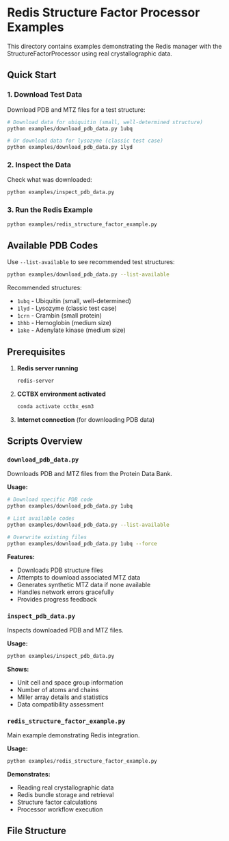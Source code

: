 # Redis Structure Factor Processor Examples

This directory contains examples demonstrating the Redis manager with the StructureFactorProcessor using real crystallographic data.

## Quick Start

### 1. Download Test Data

Download PDB and MTZ files for a test structure:

```bash
# Download data for ubiquitin (small, well-determined structure)
python examples/download_pdb_data.py 1ubq

# Or download data for lysozyme (classic test case)
python examples/download_pdb_data.py 1lyd
```

### 2. Inspect the Data

Check what was downloaded:

```bash
python examples/inspect_pdb_data.py
```

### 3. Run the Redis Example

```bash
python examples/redis_structure_factor_example.py
```

## Available PDB Codes

Use `--list-available` to see recommended test structures:

```bash
python examples/download_pdb_data.py --list-available
```

Recommended structures:

- `1ubq` - Ubiquitin (small, well-determined)
- `1lyd` - Lysozyme (classic test case)
- `1crn` - Crambin (small protein)
- `1hhb` - Hemoglobin (medium size)
- `1ake` - Adenylate kinase (medium size)

## Prerequisites

1. **Redis server running**

   ```bash
   redis-server
   ```

2. **CCTBX environment activated**

   ```bash
   conda activate cctbx_esm3
   ```

3. **Internet connection** (for downloading PDB data)

## Scripts Overview

### `download_pdb_data.py`

Downloads PDB and MTZ files from the Protein Data Bank.

**Usage:**

```bash
# Download specific PDB code
python examples/download_pdb_data.py 1ubq

# List available codes
python examples/download_pdb_data.py --list-available

# Overwrite existing files
python examples/download_pdb_data.py 1ubq --force
```

**Features:**

- Downloads PDB structure files
- Attempts to download associated MTZ data
- Generates synthetic MTZ data if none available
- Handles network errors gracefully
- Provides progress feedback

### `inspect_pdb_data.py`

Inspects downloaded PDB and MTZ files.

**Usage:**

```bash
python examples/inspect_pdb_data.py
```

**Shows:**

- Unit cell and space group information
- Number of atoms and chains
- Miller array details and statistics
- Data compatibility assessment

### `redis_structure_factor_example.py`

Main example demonstrating Redis integration.

**Usage:**

```bash
python examples/redis_structure_factor_example.py
```

**Demonstrates:**

- Reading real crystallographic data
- Redis bundle storage and retrieval
- Structure factor calculations
- Processor workflow execution

## File Structure
